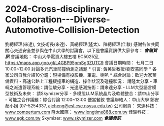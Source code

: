 # 2024-Cross-disciplinary-Collaboration---Diverse-Automotive-Collision-Detection

劉總經理(來達), 文技術長(來達)、黃總經理(隆太)、陳總經理(佳駿)
感謝各位共同關心交通安全並參與在中山大學的討論會，以下是會議資訊供大家參考：
***********會議資訊***********
會議地點： 中山大學電資大樓五樓 EC5025室, https://maps.app.goo.gl/L4GBP95pmSg3ZUTC9
會議日期時間： 七月二日
  10:00~12:00 討論多元汽車防撞偵測之議題
     * 引言: 黃英哲教授/劉安芸同學
     * 各家公司自我介紹10分鐘：現場備有投影機、筆電、喇叭
     * 綜合討論：歡迎大家預備資料
        - 高速公路上工程緩撞車的構造、操作狀況及碰撞狀況： 請隆太分享
        - 車輛之派遣管理系統：請佳駿分享
        - 光達感測技術：請來達分享
        - LLM大型語言模型技術及未來： 請Skymizer分享
        - 多模態LLM系統晶片及軟體整合：請中山分享
        - 可能之合作議題：綜合討論
  12:00~13:00 便當餐敘
會議聯絡人：中山大學 鄭安茹小姐 (07-5254337, ajcheng@esl.cse.nsysu.edu.tw)
公司網頁：
來達科技： www.compertum.com
隆太國際： www.longtime888.com.tw
佳駿科技： www.egk.com.tw
Skymizer:  www.skymizer.com
***********會議資訊***********
